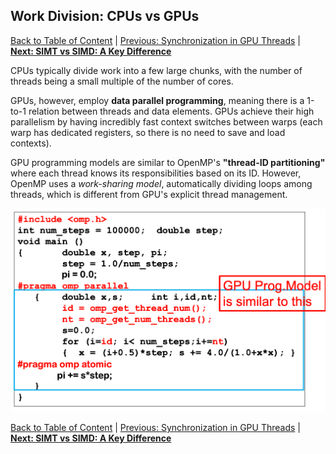 ## Work Division: CPUs vs GPUs
[Back to Table of Content](../../Readme.md) | [Previous: Synchronization in GPU Threads](7.synchronization.md) | **[Next: SIMT vs SIMD: A Key Difference](9.simt_vs_simd.md)**

CPUs typically divide work into a few large chunks, with the number of threads being a small multiple of the number of cores. 

GPUs, however, employ **data parallel programming**, meaning there is a 1-to-1 relation between threads and data elements. GPUs achieve their high parallelism by having incredibly fast context switches between warps (each warp has dedicated registers, so there is no need to save and load contexts).

GPU programming models are similar to OpenMP's **"thread-ID partitioning"** where each thread knows its responsibilities based on its ID. However, OpenMP uses a *work-sharing model*, automatically dividing loops among threads, which is different from GPU's explicit thread management.

![OMP-thread-ID partitioning](./imgs/OMP-thread-ID%20partitioning.png)

[Back to Table of Content](../../Readme.md) | [Previous: Synchronization in GPU Threads](7.synchronization.md) | **[Next: SIMT vs SIMD: A Key Difference](9.simt_vs_simd.md)**
